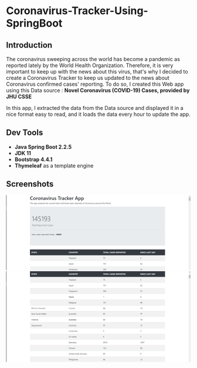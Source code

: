 # Coronavirus-Tracker-Using-SpringBoot

## Introduction

The coronavirus sweeping across the world has become a pandemic as reported lately by the World Health Organization. Therefore, it is very important to keep up with the news about this virus, that's why I decided to create a Coronavirus Tracker to keep us updated to the news about Coronavirus confirmed cases' reporting. To do so, I created this Web app using this Data source : **Novel Coronavirus (COVID-19) Cases, provided by JHU CSSE** 

In this app, I extracted the data from the Data source and displayed it in a nice format easy to read, and it loads the data every hour to update the app.
 
## Dev Tools 

- **Java Spring Boot 2.2.5**
- **JDK 11**
- **Bootstrap 4.4.1**
- **Thymeleaf** as a template engine

## Screenshots

<img src="screenshots/screenshot1.PNG"/>

<img src="screenshots/screenshot2.PNG"/>
